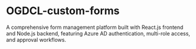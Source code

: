 # OGDCL-custom-forms
A comprehensive form management platform built with React.js frontend and Node.js backend, featuring Azure AD authentication, multi-role access, and approval workflows.
